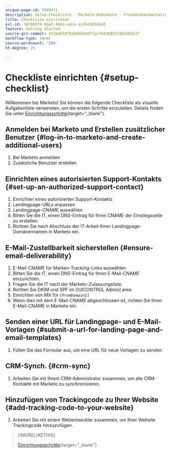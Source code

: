 ```yaml
---
unique-page-id: 2949471
description: Setup-Checkliste - Marketo-Dokumente - Produktdokumentation
title: Checkliste einrichten
exl-id: 397093f8-9daf-468a-adca-acd94303ebe8
feature: Getting Started
source-git-commit: 431bd258f9a68bbb9df7acf043085578d3d91b1f
workflow-type: tm+mt
source-wordcount: '204'
ht-degree: 2%

---
```


# Checkliste einrichten {#setup-checklist}

Willkommen bei Marketo! Sie können die folgende Checkliste als visuelle Aufgabenliste verwenden, um die ersten Schritte einzuleiten. Details finden Sie unter [Einrichtungsschritte](/help/marketo/getting-started/setup/setup-steps.md){target="_blank"}.

## Anmelden bei Marketo und Erstellen zusätzlicher Benutzer {#log-in-to-marketo-and-create-additional-users}

1. Bei Marketo anmelden
1. Zusätzliche Benutzer erstellen

## Einrichten eines autorisierten Support-Kontakts {#set-up-an-authorized-support-contact}

1. Einrichten eines autorisierten Support-Kontakts
1. Landingpage-URLs anpassen
1. Landingpage-CNAME auswählen
1. Bitten Sie die IT, einen DNS-Eintrag für Ihren CNAME der Einstiegsseite zu erstellen.
1. Richten Sie nach Abschluss der IT-Arbeit Ihren Landingpage-Domänennamen in Marketo ein.

## E-Mail-Zustellbarkeit sicherstellen {#ensure-email-deliverability}

1. E-Mail-CNAME für Marken-Tracking-Links auswählen
1. Bitten Sie die IT, einen DNS-Eintrag für Ihren E-Mail-CNAME einzurichten.
1. Fragen Sie die IT nach der Marketo-Zulassungsliste.
1. Richten Sie DKIM und SPF im [!UICONTROL Admin] area
1. Einrichten von MX für `[FromDomain1]`
1. Wenn dies mit dem E-Mail-CNAME abgeschlossen ist, richten Sie Ihren E-Mail-CNAME in Marketo ein.

## Senden einer URL für Landingpage- und E-Mail-Vorlagen {#submit-a-url-for-landing-page-and-email-templates}

1. Füllen Sie das Formular aus, um eine URL für neue Vorlagen zu senden

## CRM-Synch. {#crm-sync}

1. Arbeiten Sie mit Ihrem CRM-Administrator zusammen, um alle CRM-Kontakte mit Marketo zu synchronisieren.

## Hinzufügen von Trackingcode zu Ihrer Website {#add-tracking-code-to-your-website}

1. Arbeiten Sie mit einem Webentwickler zusammen, um Ihrer Website Trackingcode hinzuzufügen.

>[!MORELIKETHIS]
>
>[Einrichtungsschritte](/help/marketo/getting-started/setup/setup-steps.md){target="_blank"}
